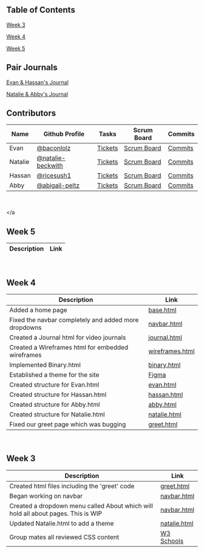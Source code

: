 ## Table of Contents
[Week 3](week3)

[Week 4](week4)

[Week 5](week5)


## Pair Journals
[Evan & Hassan's Journal](https://docs.google.com/document/d/1lY6ZoeMfg7GHjVEbM-qHiPVAQTNDXcFxE25Ix97pics/edit)

[Natalie & Abby's Journal](https://docs.google.com/document/d/15J9ONJoY1US4ot0MxrlTNP8nl32z9Zaq6pVNKlNhks8/edit)


## **Contributors**
Name | Github Profile | Tasks | Scrum Board | Commits
-- | -- | -- | -- | -- |
Evan | [@baconlolz](https://github.com/BaconLolz) | [Tickets](https://github.com/BaconLolz/flask_portfolio/issues/assigned/BaconLolz) | [Scrum Board](https://github.com/BaconLolz/flask_portfolio/projects/1?card_filter_query=assignee%3Abaconlolz) | [Commits](https://github.com/BaconLolz/flask_portfolio/commits?author=BaconLolz)
Natalie | [@natalie-beckwith](https://github.com/Natalie-Beckwith) | [Tickets](https://github.com/BaconLolz/flask_portfolio/issues/assigned/Natalie-Beckwith) | [Scrum Board](https://github.com/BaconLolz/flask_portfolio/projects/1?card_filter_query=assignee%3Anatalie-beckwith) | [Commits](https://github.com/BaconLolz/flask_portfolio/commits?author=Natalie-Beckwith)
Hassan | [@ricesush1](https://github.com/ricesush1) | [Tickets](https://github.com/BaconLolz/flask_portfolio/issues/assigned/ricesush1) | [Scrum Board](https://github.com/BaconLolz/flask_portfolio/projects/1?card_filter_query=assignee%3Aricesush1) | [Commits](https://github.com/BaconLolz/flask_portfolio/commits?author=ricesush1)
Abby | [@abigail-peltz](https://github.com/Abigail-Peltz) | [Tickets](https://github.com/BaconLolz/flask_portfolio/issues/assigned/Abigail-Peltz) | [Scrum Board](https://github.com/BaconLolz/flask_portfolio/projects/1?card_filter_query=assignee%3Aabigail-peltz) | [Commits](https://github.com/BaconLolz/flask_portfolio/commits?author=Abigail-Peltz)


&nbsp;


<a name="week5"></a
  
## **Week 5**
Description | Link
--          | --


&nbsp;


<a name="week4"></a>

## **Week 4**
Description | Link
--          | --
Added a home page | [base.html](https://github.com/BaconLolz/flask_portfolio/blob/main/templates/layouts/base.html)
Fixed the navbar completely and added more dropdowns | [navbar.html](https://github.com/BaconLolz/flask_portfolio/blob/main/templates/layouts/navbar.html)
Created a Journal html for video journals | [journal.html](https://github.com/BaconLolz/flask_portfolio/blob/main/templates/Journals.html)
Created a Wireframes html for embedded wireframes | [wireframes.html](https://github.com/BaconLolz/flask_portfolio/blob/main/templates/Wireframes.html)
Implemented Binary.html | [binary.html](https://github.com/BaconLolz/flask_portfolio/blob/main/templates/Binary.html)
Established a theme for the site | [Figma](https://www.figma.com/file/9Juha7L30H2HM239TsT25z/Project-Design-Process)
Created structure for Evan.html | [evan.html](https://github.com/BaconLolz/flask_portfolio/blob/main/templates/Evan.html)
Created structure for Hassan.html | [hassan.html](https://github.com/BaconLolz/flask_portfolio/blob/main/templates/Hassan.html)
Created structure for Abby.html | [abby.html](https://github.com/BaconLolz/flask_portfolio/blob/main/templates/Abby.html) 
Created structure for Natalie.html | [natalie.html](https://github.com/BaconLolz/flask_portfolio/blob/main/templates/Natalie.html)
Fixed our greet page which was bugging | [greet.html](https://github.com/BaconLolz/flask_portfolio/blob/main/templates/greet.html)


&nbsp;


<a name="week3"></a>

## **Week 3**
Description | Link
--          | --
Created html files including the 'greet' code | [greet.html](https://github.com/BaconLolz/flask_portfolio/blob/main/templates/greet.html)
Began working on navbar | [navbar.html](https://github.com/BaconLolz/flask_portfolio/blob/main/templates/layouts/navbar.html)
Created a dropdown menu called About which will hold all about pages. This is WIP | [navbar.html](https://github.com/BaconLolz/flask_portfolio/blob/main/templates/layouts/navbar.html)
Updated Natalie.html to add a theme | [natalie.html](https://github.com/BaconLolz/flask_portfolio/blob/main/templates/Natalie.html)
Group mates all reviewed CSS content | [W3 Schools](https://www.w3schools.com/w3css/defaulT.asp)
